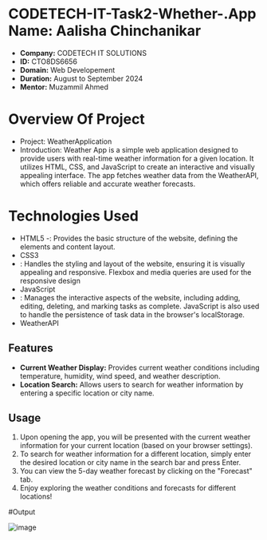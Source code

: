 # CODETECH-IT-Task2-Whether-.App **Name:** Aalisha Chinchanikar
- **Company:** CODETECH IT SOLUTIONS
- **ID:** CTO8DS6656
- **Domain:** Web Developement
- **Duration:** August to September 2024
- **Mentor:** Muzammil Ahmed

# Overview Of Project
- Project: WeatherApplication
- Introduction:
Weather App is a simple web application designed to provide users with real-time weather information for a given location. It utilizes HTML, CSS, and JavaScript to create an interactive and visually appealing interface. The app fetches weather data from the WeatherAPI, which offers reliable and accurate weather forecasts.
# Technologies Used
- HTML5
-: Provides the basic structure of the website, defining the elements and content layout.
- CSS3
- : Handles the styling and layout of the website, ensuring it is visually appealing and responsive. Flexbox and media queries are used for the responsive design
- JavaScript
- : Manages the interactive aspects of the website, including adding, editing, deleting, and marking tasks as complete. JavaScript is also used to handle the persistence of task data in the browser's localStorage.
- WeatherAPI
## Features
- **Current Weather Display:** Provides current weather conditions including temperature, humidity, wind speed, and weather description.
- **Location Search:** Allows users to search for weather information by entering a specific location or city name.

## Usage
1. Upon opening the app, you will be presented with the current weather information for your current location (based on your browser settings).
2. To search for weather information for a different location, simply enter the desired location or city name in the search bar and press Enter.
3. You can view the 5-day weather forecast by clicking on the "Forecast" tab.
4. Enjoy exploring the weather conditions and forecasts for different locations!

 #Output
 
![image](https://github.com/user-attachments/assets/7f787ade-4329-48f0-b7c5-0fe5c0408e54)

 
 

